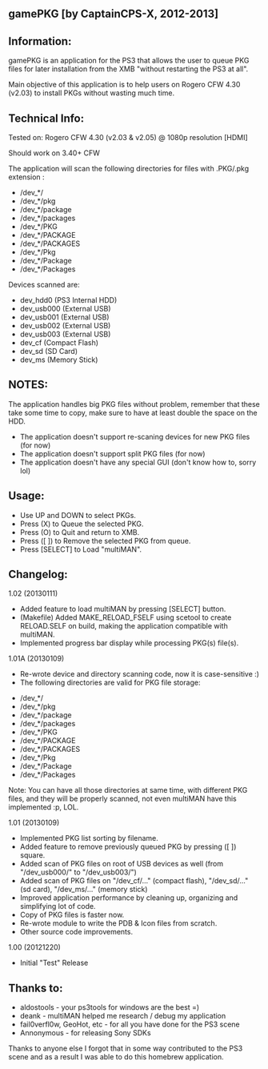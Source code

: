 gamePKG [by CaptainCPS-X, 2012-2013]
----------------------------------------------

Information:
----------------------------------------------

gamePKG is an application for the PS3 that allows
the user to queue PKG files for later installation
from the XMB "without restarting the PS3 at all".

Main objective of this application is to help
users on Rogero CFW 4.30 (v2.03) to install
PKGs without wasting much time.

Technical Info:
----------------------------------------------

Tested on: Rogero CFW 4.30 (v2.03 & v2.05) @ 1080p resolution [HDMI]

Should work on 3.40+ CFW

The application will scan the following directories
for files with .PKG/.pkg extension :

- /dev_*/
- /dev_*/pkg
- /dev_*/package
- /dev_*/packages
- /dev_*/PKG
- /dev_*/PACKAGE
- /dev_*/PACKAGES
- /dev_*/Pkg
- /dev_*/Package
- /dev_*/Packages

Devices scanned are:

- dev_hdd0 (PS3 Internal HDD)
- dev_usb000 (External USB)
- dev_usb001 (External USB)
- dev_usb002 (External USB)
- dev_usb003 (External USB)
- dev_cf (Compact Flash)
- dev_sd (SD Card)
- dev_ms (Memory Stick)

NOTES: 
-----------------------------------------------
The application handles big PKG files without problem, 
remember that these take some time to copy, make sure to 
have at least double the space on the HDD.

- The application doesn't support re-scaning devices for new PKG files (for now)
- The application doesn't support split PKG files (for now)
- The application doesn't have any special GUI (don't know how to, sorry lol) 

Usage:
----------------------------------------------

- Use UP and DOWN to select PKGs.
- Press (X) to Queue the selected PKG.
- Press (O) to Quit and return to XMB.
- Press ([ ]) to Remove the selected PKG from queue.
- Press [SELECT] to Load "multiMAN".

Changelog:
----------------------------------------------

1.02 (20130111)

- Added feature to load multiMAN by pressing [SELECT] button.
- (Makefile) Added MAKE_RELOAD_FSELF using scetool to create RELOAD.SELF on build, making the application compatible with multiMAN.
- Implemented progress bar display while processing PKG(s) file(s).

1.01A (20130109)

- Re-wrote device and directory scanning code, now it is case-sensitive :)
- The following directories are valid for PKG file storage:
* /dev_*/
* /dev_*/pkg
* /dev_*/package
* /dev_*/packages
* /dev_*/PKG
* /dev_*/PACKAGE
* /dev_*/PACKAGES
* /dev_*/Pkg
* /dev_*/Package
* /dev_*/Packages

Note: You can have all those directories at same time, with different PKG files, 
and they will be properly scanned, not even multiMAN have this implemented :p, LOL.

1.01 (20130109)

- Implemented PKG list sorting by filename.
- Added feature to remove previously queued PKG by pressing ([ ]) square.
- Added scan of PKG files on root of USB devices as well (from "/dev_usb000/" to "/dev_usb003/")
- Added scan of PKG files on "/dev_cf/..." (compact flash), "/dev_sd/..." (sd card), "/dev_ms/..." (memory stick)
- Improved application performance by cleaning up, organizing and simplifying lot of code.
- Copy of PKG files is faster now.
- Re-wrote module to write the PDB & Icon files from scratch.
- Other source code improvements.

1.00 (20121220)

- Initial "Test" Release

Thanks to:
----------------------------------------------
 - aldostools - your ps3tools for windows are the best =)
 - deank - multiMAN helped me research / debug my application
 - fail0verfl0w, GeoHot, etc - for all you have done for the PS3 scene  
 - Annonymous - for releasing Sony SDKs
 
 Thanks to anyone else I forgot that in some way contributed
 to the PS3 scene and as a result I was able to do this 
 homebrew application.
